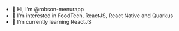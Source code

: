 - 👋 Hi, I’m @robson-menurapp
- 👀 I’m interested in FoodTech, ReactJS, React Native and Quarkus
- 🌱 I’m currently learning ReactJS

<!---
robson-menurapp/robson-menurapp is a ✨ special ✨ repository because its `README.md` (this file) appears on your GitHub profile.
You can click the Preview link to take a look at your changes.
--->
